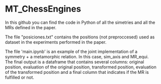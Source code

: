 # MT_ChessEngines

In this github you can find the code in Python of all the simetries and all the MRs defined in the paper. 

The file "posiciones.txt" contains the positions (not preproccesed) used as dataset in the experiments performed in the paper. 

The file 'main.ipynb' is an example of the joint implementation of a symmetry + a metamorphic relation. In this case, sim_axis and MR_equi. The final output is a dataframe that contains several columns: original position, evaluation of the original position, transformed position, evaluation of the transformed position and a final column that indicates if the MR is fulfilled or not. 
